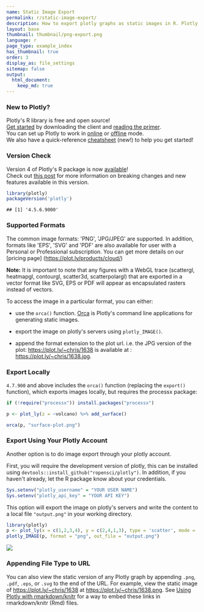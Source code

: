 ```yaml
---
name: Static Image Export
permalink: r/static-image-export/
description: How to export plotly graphs as static images in R. Plotly supports png, svg, jpg, and pdf image export.
layout: base
thumbnail: thumbnail/png-export.png
language: r
page_type: example_index
has_thumbnail: true
order: 3
display_as: file_settings
sitemap: false
output:
  html_document:
    keep_md: true
---
```




### New to Plotly?

Plotly's R library is free and open source!<br>
[Get started](https://plot.ly/r/getting-started/) by downloading the client and [reading the primer](https://plot.ly/r/getting-started/).<br>
You can set up Plotly to work in [online](https://plot.ly/r/getting-started/#hosting-graphs-in-your-online-plotly-account) or [offline](https://plot.ly/r/offline/) mode.<br>
We also have a quick-reference [cheatsheet](https://images.plot.ly/plotly-documentation/images/r_cheat_sheet.pdf) (new!) to help you get started!

### Version Check

Version 4 of Plotly's R package is now [available](https://plot.ly/r/getting-started/#installation)!<br>
Check out [this post](http://moderndata.plot.ly/upgrading-to-plotly-4-0-and-above/) for more information on breaking changes and new features available in this version.


```r
library(plotly)
packageVersion('plotly')
```

```
## [1] '4.5.6.9000'
```

### Supported Formats

The common image formats: 'PNG', 'JPG/JPEG' are supported. In addition, formats like 'EPS', 'SVG' and 'PDF' are also available for user with a Personal or Professional subscription. You can get more details on our [pricing page] (https://plot.ly/products/cloud/)

**Note:** It is important to note that any figures with a WebGL trace (scattergl, heatmapgl, contourgl, scatter3d, scatterpolargl) that are exported in a vector format like SVG, EPS or PDF will appear as encapsulated rasters instead of vectors.

To access the image in a particular format, you can either:


* use the `orca()` function. [Orca](https://github.com/plotly/orca) is Plotly's command line applications for generating static images.

* export the image on plotly's servers using `plotly_IMAGE()`.

* append the format extension to the plot url. i.e. the JPG version of the plot: https://plot.ly/~chris/1638 is available at : https://plot.ly/~chris/1638.jpg.

### Export Locally

`4.7.900` and above includes the `orca()` function (replacing the `export()` function), which exports images locally, but requires the processx package:


```r
if (!require("processx")) install.packages("processx")

p <- plot_ly(z = ~volcano) %>% add_surface()

orca(p, "surface-plot.png")
```

### Export Using Your Plotly Account

Another option is to do image export through your plotly account.

First, you will require the development version of plotly, this can be installed using `devtools::install_github("ropensci/plotly")`. In addition, if you haven't already, let the R package know about your credentials.



```r
Sys.setenv("plotly_username" = "YOUR USER NAME")
Sys.setenv("plotly_api_key" = "YOUR API KEY")
```

This option will export the image on plotly's servers and write the content to a local file `"output.png"` in your working directory.


```r
library(plotly)
p <- plot_ly(x = c(1,2,3,4), y = c(2,4,1,3), type = 'scatter', mode = 'lines')
plotly_IMAGE(p, format = "png", out_file = "output.png")
```

![](https://images.plot.ly/plotly-documentation/images/output.png)

### Appending File Type to URL

You can also view the static version of any Plotly graph by appending `.png`,
`.pdf`, `.eps`, or `.svg` to the end of the URL. For example, view the static image of <https://plot.ly/~chris/1638> at <https://plot.ly/~chris/1638.png>. See [Using Plotly with rmarkdown/knitr](https://plot.ly/r/knitr/) for a way to embed these links in rmarkdown/knitr (Rmd) files.
